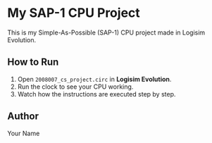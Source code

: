# My SAP-1 CPU Project

This is my Simple-As-Possible (SAP-1) CPU project made in Logisim Evolution.

## How to Run
1. Open `2008007_cs_project.circ` in **Logisim Evolution**.
2. Run the clock to see your CPU working.
3. Watch how the instructions are executed step by step.

## Author
Your Name
